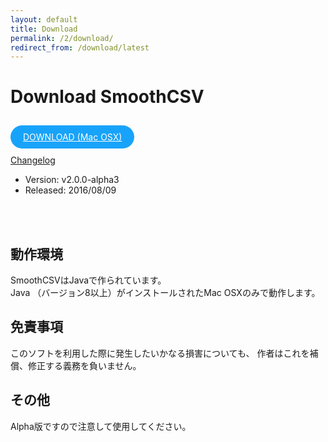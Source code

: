 ```yaml
---
layout: default
title: Download
permalink: /2/download/
redirect_from: /download/latest
---
```

 
Download SmoothCSV
====


<a href="https://github.com/kohii/smoothcsv/releases/download/v2.0.0-alpha4/SmoothCSV-2.0.0-alpha3.dmg"
   target="_blank"
    style="background: #18a3fa; color: #fff; border: 0; outline: none; border-radius: 20px; font-size: 14px; padding: 10px 20px; display: inline-block; margin: 10px 0;">
    DOWNLOAD (Mac OSX)
</a><br>
<a href="https://github.com/kohii/smoothcsv/releases/tag/v2.0.0-alpha4" target="_blank">Changelog</a>

- Version: v2.0.0-alpha3
- Released: 2016/08/09

<br><br>

## 動作環境

SmoothCSVはJavaで作られています。  
Java （バージョン8以上）がインストールされたMac OSXのみで動作します。

## 免責事項

このソフトを利用した際に発生したいかなる損害についても、 作者はこれを補償、修正する義務を負いません。

## その他

Alpha版ですので注意して使用してください。